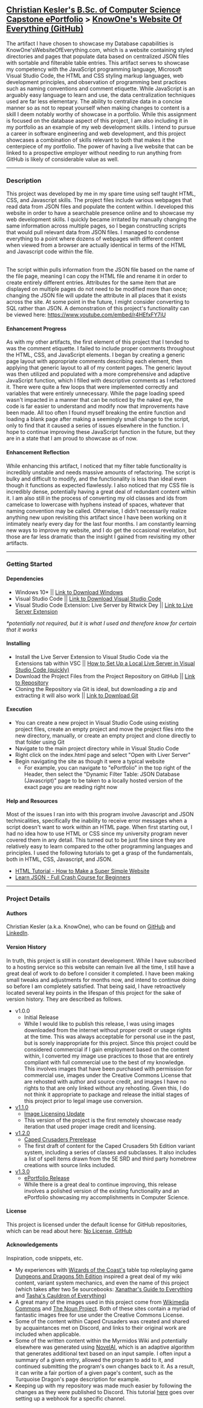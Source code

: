 <html>
<h2 id="common-populated-title-thead"><a href='https://knowoneswebsiteofeverything.com/eportfolio.html'>Christian Kesler's B.Sc. of Computer Science Capstone ePortfolio</a> > <a target='blank' href="https://github.com/christian-kesler/knowones-website-of-everything">KnowOne's Website Of Everything (GitHub)</a></h2>
<p>
The artifact I have chosen to showcase my Database capabilities is KnowOne'sWebsiteOfEverything.com, which is a website containing styled directories and pages that populate data based on centralized JSON files with sortable and filterable table entries.  This artifact serves to showcase my competency with the JavaScript programming language, Microsoft Visual Studio Code, the HTML and CSS styling markup languages, web development principles, and observation of programming best practices such as naming conventions and comment etiquette.  While JavaScript is an arguably easy language to learn and use, the data centralization techniques used are far less elementary.  The ability to centralize data in a concise manner so as not to repeat yourself when making changes to content is a skill I deem notably worthy of showcase in a portfolio.  While this assignment is focused on the database aspect of this project, I am also including it in my portfolio as an example of my web development skills.  I intend to pursue a career in software engineering and web development, and this project showcases a combination of skills relevant to both that makes it the centerpiece of my portfolio.  The power of having a live website that can be linked to a prospective employer without needing to run anything from GitHub is likely of considerable value as well.  
</p>

<hr>
<h3>Description</h3>
<p>
This project was developed by me in my spare time using self taught HTML, CSS, and Javascript skills.  The project files include various webpages that read data from JSON files and populate the content within.  I developed this website in order to have a searchable presence online and to showcase my web development skills.  I quickly became irritated by manually changing the same information across multiple pages, so I began constructing scripts that would pull relevant data from JSON files.  I managed to condense everything to a point where dozens of webpages with different content when viewed from a browser are actually identical in terms of the HTML and Javascript code within the file.  
<br><br>

The script within pulls information from the JSON file based on the name of the file page, meaning I can copy the HTML file and rename it in order to create entirely different entries.  Attributes for the same item that are displayed on multiple pages do not need to be modified more than once; changing the JSON file will update the attribute in all places that it exists across the site.  At some point in the future, I might consider converting to SQL rather than JSON.  A demonstration of this project's functionality can be viewed here:  https://www.youtube.com/embed/r4HEfxFY7iU
</p>

<h4>Enhancement Progress</h4>
<p>
As with my other artifacts, the first element of this project that I tended to was the comment etiquette.  I failed to include proper comments throughout the HTML, CSS, and JavaScript elements.  I began by creating a generic page layout with appropriate comments describing each element, then applying that generic layout to all of my content pages.  The generic layout was then utilized and populated with a more comprehensive and adaptive JavaScript function, which I filled with descriptive comments as I refactored it.  There were quite a few loops that were implemented correctly and variables that were entirely unnecessary.  While the page loading speed wasn't impacted in a manner that can be noticed by the naked eye, the code is far easier to understand and modify now that improvements have been made.  All too often I found myself breaking the entire function and loading a blank page after making a seemingly small change to the script, only to find that it caused a series of issues elsewhere in the function.  I hope to continue improving these JavaScript function in the future, but they are in a state that I am proud to showcase as of now.  
</p>

<h4>Enhancement Reflection</h4>
<p>
While enhancing this artifact, I noticed that my filter table functionality is incredibly unstable and needs massive amounts of refactoring.  The script is bulky and difficult to modify, and the functionality is less than ideal even though it functions as expected flawlessly.  I also noticed that my CSS file is incredibly dense, potentially having a great deal of redundant content within it.  I am also still in the process of converting my old classes and ids from camelcase to lowercase with hyphens instead of spaces, whatever that naming convention may be called.  Otherwise, I didn't necessarily realize anything new upon revisiting this artifact since I have been working on it intimately nearly every day for the last four months.  I am constantly learning new ways to improve my website, and I do get the occasional revelation, but those are far less dramatic than the insight I gained from revisiting my other artifacts.  
</p>

<hr>
<h3>Getting Started</h3>
<h4>Dependencies</h4>
<ul>
<li>
Windows 10* || <a target='blank' href='https://www.microsoft.com/en-us/software-download/windows10'>Link to Download Windows</a>
</li>
<li>
Visual Studio Code || <a target='blank' href='https://code.visualstudio.com/download'>Link to Download Visual Studio Code</a>
</li>
<li>
Visual Studio Code Extension:  Live Server by Ritwick Dey || <a target='blank' href='https://marketplace.visualstudio.com/items?itemName=ritwickdey.LiveServer'>Link to Live Server Extension</a>
</li>
</ul>
<p><i>*potentially not required, but it is what I used and therefore know for certain that it works</i></p>

<h4>Installing</h4>
<ul>
<li>
Install the Live Server Extension to Visual Studio Code via the Extensions tab within VSC || <a target='blank' href='https://www.youtube.com/watch?v=_wue59ldqMg&ab_channel=TechStacker'>How to Set Up a Local Live Server in Visual Studio Code (quickly)</a>
</li>
<li>
Download the Project Files from the Project Repository on GitHub || <a target='blank' href='https://github.com/christian-kesler/knowones-website-of-everything'>Link to Repository</a>
</li>
<li>
Cloning the Repository via Git is ideal, but downloading a zip and extracting it will also work || <a target='blank' href='https://git-scm.com/downloads'>Link to Download Git</a>
</li>
</ul>

<h4>Execution</h4>
<ul>
<li>You can create a new project in Visual Studio Code using existing project files, create an empty project and move the project files into the new directory, manually, or create an empty project and clone directly to that folder using Git</li>
<li>Navigate to the main project directory while in Visual Studio Code</li>
<li>Right click on the index.html page and select "Open with Liver Server"</li>
<li>Begin navigating the site as though it were a typical website
<ul>
<li>For example, you can navigate to "ePortfolio" in the top right of the Header, then select the "Dynamic Filter Table: JSON Database (Javascript)" page to be taken to a locally hosted version of the exact page you are reading right now</li>
</ul>
</li>
</ul>

<h4>Help and Resources</h4>
<p>
Most of the issues I ran into with this program involve Javascript and JSON technicalities, specifically the inability to receive error messages when a script doesn't want to work within an HTML page.  When first starting out, I had no idea how to use HTML or CSS since my university program never covered them in any detail.  This turned out to be just fine since they are relatively easy to learn compared to the other programming languages and principles.  I used the following tutorials to get a grasp of the fundamentals, both in HTML, CSS, Javascript, and JSON.  
<ul>
<li>
<a target='blank' href='https://www.youtube.com/watch?v=PlxWf493en4&ab_channel=freeCodeCamp.org'>HTML Tutorial - How to Make a Super Simple Website</a>
</li>
<li>
<a target='blank' href='https://www.youtube.com/watch?v=GpOO5iKzOmY&ab_channel=freeCodeCamp.org'>Learn JSON - Full Crash Course for Beginners</a>
</li>
</ul>
</p>

<hr>
<h3>Project Details</h3>

<h4>Authors</h4>
<p>
Christian Kesler (a.k.a. KnowOne), who can be found on <a target='blank' href='https://github.com/christian-kesler'>GitHub</a> and <a target='blank' href='https://www.linkedin.com/in/christian-kesler/'>LinkedIn</a>.  
</p>

<h4>Version History</h4>
<p>
In truth, this project is still in constant development.  While I have subscribed to a hosting service so this website can remain live all the time, I still have a great deal of work to do before I consider it completed.  I have been making small tweaks and adjustments for months now, and intend to continue doing so before I am completely satisfied.  That being said, I have retroactively located several key points in the lifespan of this project for the sake of version history.  They are described as follows.
</p>
<ul>
<li>
v1.0.0
<ul>
<li>
Initial Release 
</li>
<li>
While I would like to publish this release, I was using images downloaded from the internet without proper credit or usage rights at the time.  This was always acceptable for personal use in the past, but is sorely inappropriate for this project.  Since this project could be considered commercial if I gain employment based on the content within, I converted my image use practices to those that are entirely compliant with full commercial use to the best of my knowledge.  This involves images that have been purchased with permission for commercial use, images under the Creative Commons License that are rehosted with author and source credit, and images I have no rights to that are only linked without any rehosting.  Given this, I do not think it appropriate to package and release the initial stages of this project prior to legal image use conversion.  
</li>
</ul>
</li>
<li>
<a target='blank' href='https://github.com/christian-kesler/knowones-website-of-everything/releases/tag/v1.1.0'>v1.1.0</a>
<ul>
<li>
<a target='blank' href='https://github.com/christian-kesler/knowones-website-of-everything/releases/tag/v1.1.0'>Image Licensing Update</a>
</li>
<li>
This version of the project is the first remotely showcase ready iteration that used proper image credit and licensing.
</li>
</ul>
</li>
<li>
<a target='blank' href='https://github.com/christian-kesler/knowones-website-of-everything/releases/tag/v1.2.0'>v1.2.0</a>
<ul>
<li>
<a target='blank' href='https://github.com/christian-kesler/knowones-website-of-everything/releases/tag/v1.2.0'>Caped Crusaders Prerelease</a>
</li>
<li>
The first draft of content for the Caped Crusaders 5th Edition variant system, including a series of classes and subclasses. It also includes a list of spell items drawn from the 5E SRD and third party homebrew creations with source links included.  
</li>
</ul>
</li>
<li>
<a target='blank' href='https://github.com/christian-kesler/knowones-website-of-everything/releases/tag/v1.3.0'>v1.3.0</a>
<ul>
<li>
<a target='blank' href='https://github.com/christian-kesler/knowones-website-of-everything/releases/tag/v1.3.0'>ePortfolio Release</a>
</li>
<li>
While there is a great deal to continue improving, this release involves a polished version of the existing functionality and an ePortfolio showcasing my accomplishments in Computer Science.  
</li>
</ul>
</li>

</ul>

<h4>License</h4>
<p>
This project is licensed under the default license for GitHub repositories, which can be read about here:  <a target='blank' href='https://choosealicense.com/no-permission/'>No License, GitHub</a>
</p>

<h4>Acknowledgements</h4>
<p>
Inspiration, code snippets, etc.
</p>
<ul>
<li>
My experiences with <a target='blank' href='https://company.wizards.com/en'>Wizards of the Coast's</a> table top roleplaying game <a target='blank' href='https://dnd.wizards.com/'>Dungeons and Dragons 5th Edition</a> inspired a great deal of my wiki content, variant system mechanics, and even the name of this project (which takes after two 5e sourcebooks:  <a target='blank' href='https://dnd.wizards.com/products/xanathars-guide-everything'>Xanathar's Guide to Everything</a> and <a target='blank' href='https://dnd.wizards.com/products/tabletop-games/rpg-products/tashas-cauldron-everything'>Tasha's Cauldron of Everything</a>)
</li>
<li>
A great many of the images used in this project come from <a target='blank' href='https://commons.wikimedia.org/wiki/Main_Page'>Wikimedia Commons</a> and <a target='blank' href='https://thenounproject.com/'>The Noun Project</a>.  Both of these sites contain a myriad of fantastic images free for use under the Creative Commons License.  
</li>
<li>
Some of the content within Caped Crusaders was created and shared by acquaintances met on Discord, and links to their original work are included when applicable.  
</li>
<li>
Some of the written content within the Myrmidos Wiki and potentially elsewhere was generated using <a target='blank' href='https://novelai.net/'>NovelAI</a>, which is an adaptive algorithm that generates additional text based on an input sample.  I often input a summary of a given entry, allowed the program to add to it, and continued submitting the program's own changes back to it.  As a result, it can write a fair portion of a given page's content, such as the Turquoise Dragon's page description for example.  
</li>
<li>
Keeping up with my repository was made much easier by following the changes as they were published to Discord.  This tutorial <a href="https://gist.github.com/jagrosh/5b1761213e33fc5b54ec7f6379034a22">here</a> goes over setting up a webhook for a specific channel.
</li>              
</ul>

</html>
